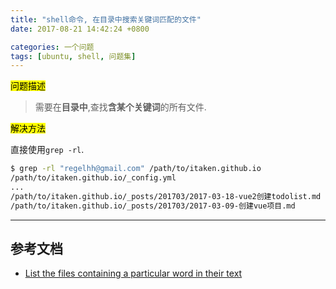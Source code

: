 ```yaml
---
title: "shell命令, 在目录中搜索关键词匹配的文件"
date: 2017-08-21 14:42:24 +0800

categories: 一个问题
tags: [ubuntu, shell, 问题集]
---
```


<mark>问题描述</mark>

>需要在**目录中**,查找**含某个关键词**的所有文件.

<mark>解决方法</mark>

直接使用`grep -rl`.

```bash
$ grep -rl "regelhh@gmail.com" /path/to/itaken.github.io
/path/to/itaken.github.io/_config.yml
...
/path/to/itaken.github.io/_posts/201703/2017-03-18-vue2创建todolist.md
/path/to/itaken.github.io/_posts/201703/2017-03-09-创建vue项目.md
```

---
## 参考文档
- [List the files containing a particular word in their text](https://unix.stackexchange.com/questions/65181/list-the-files-containing-a-particular-word-in-their-text)
